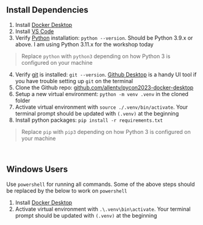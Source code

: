 ## Install Dependencies

1. Install [Docker Desktop](https://docs.docker.com/desktop/install/mac-install/)
2. Install [VS Code](https://code.visualstudio.com/download)
3. Verify [Python](https://www.python.org/downloads/) installation: `python --version`. Should be Python 3.9.x or above. I am using Python 3.11.x for the workshop today

> Replace `python` with `python3` depending on how Python 3 is configured on your machine

4. Verify [git](https://git-scm.com/book/en/v2/Getting-Started-Installing-Git) is installed: `git --version`. [Github Desktop](https://desktop.github.com/) is a handy UI tool if you have trouble setting up `git` on the terminal
5. Clone the Github repo: [github.com/allentv/pycon2023-docker-desktop](https://github.com/allentv/pycon2023-docker-desktop)
6. Setup a new virtual environment: `python -m venv .venv` in the cloned folder
7. Activate virtual environment with `source ./.venv/bin/activate`. Your terminal prompt should be updated with `(.venv)` at the beginning
8. Install python packages: `pip install -r requirements.txt`

> Replace `pip` with `pip3` depending on how Python 3 is configured on your machine


<br>

## Windows Users

Use `powershell` for running all commands. Some of the above steps should be replaced by the below to work on `powershell`

1. Install [Docker Desktop](https://docs.docker.com/desktop/install/windows-install/)
7. Activate virtual environment with `.\.venv\bin\activate`. Your terminal prompt should be updated with `(.venv)` at the beginning
